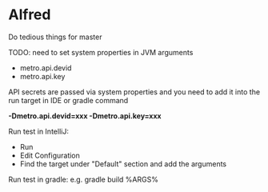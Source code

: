 # Alfred
Do tedious things for master

TODO: need to set system properties in JVM arguments

* metro.api.devid
* metro.api.key

API secrets are passed via system properties and you need to add it into the run target in IDE or gradle command

**-Dmetro.api.devid=xxx -Dmetro.api.key=xxx**

Run test in IntelliJ:
- Run
- Edit Configuration
- Find the target under "Default" section and add the arguments

Run test in gradle:
e.g. gradle build %ARGS%
